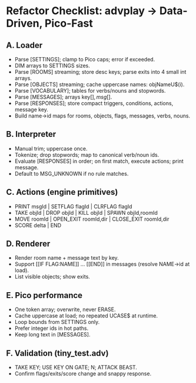 # Refactor Checklist: advplay -> Data-Driven, Pico-Fast

## A. Loader
- Parse [SETTINGS]; clamp to Pico caps; error if exceeded.
- DIM arrays to SETTINGS sizes.
- Parse [ROOMS] streaming; store desc keys; parse exits into 4 small int arrays.
- Parse [OBJECTS] streaming; cache uppercase names: objNameU$(i).
- Parse [VOCABULARY]; tables for verbs/nouns and stopwords.
- Parse [MESSAGES]; arrays key$[], msg$[].
- Parse [RESPONSES]; store compact triggers, conditions, actions, message key.
- Build name→id maps for rooms, objects, flags, messages, verbs, nouns.

## B. Interpreter
- Manual trim; uppercase once.
- Tokenize; drop stopwords; map to canonical verb/noun ids.
- Evaluate [RESPONSES] in order; on first match, execute actions; print message.
- Default to MSG_UNKNOWN if no rule matches.

## C. Actions (engine primitives)
- PRINT msgId | SETFLAG flagId | CLRFLAG flagId
- TAKE objId | DROP objId | KILL objId | SPAWN objId,roomId
- MOVE roomId | OPEN_EXIT roomId,dir | CLOSE_EXIT roomId,dir
- SCORE delta | END

## D. Renderer
- Render room name + message text by key.
- Support [[IF FLAG:NAME]] … [[END]] in messages (resolve NAME→id at load).
- List visible objects; show exits.

## E. Pico performance
- One token array; overwrite, never ERASE.
- Cache uppercase at load; no repeated UCASE$ at runtime.
- Loop bounds from SETTINGS only.
- Prefer integer ids in hot paths.
- Keep long text in [MESSAGES].

## F. Validation (tiny_test.adv)
- TAKE KEY; USE KEY ON GATE; N; ATTACK BEAST.
- Confirm flags/exits/score change and snappy response.
